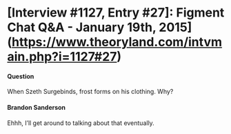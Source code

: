 # [Interview #1127, Entry #27]: Figment Chat Q&A - January 19th, 2015](https://www.theoryland.com/intvmain.php?i=1127#27)

#### Question

When Szeth Surgebinds, frost forms on his clothing. Why?

#### Brandon Sanderson

Ehhh, I’ll get around to talking about that eventually.

